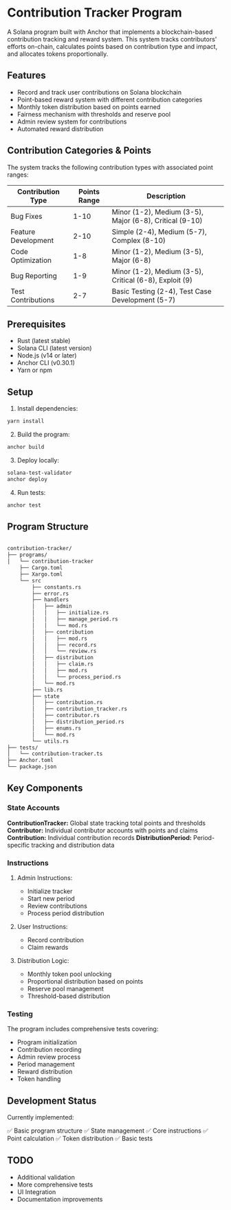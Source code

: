 # Contribution Tracker Program

A Solana program built with Anchor that implements a blockchain-based contribution tracking and reward system. This system tracks contributors' efforts on-chain, calculates points based on contribution type and impact, and allocates tokens proportionally.

## Features

- Record and track user contributions on Solana blockchain
- Point-based reward system with different contribution categories
- Monthly token distribution based on points earned
- Fairness mechanism with thresholds and reserve pool
- Admin review system for contributions
- Automated reward distribution

## Contribution Categories & Points

The system tracks the following contribution types with associated point ranges:

| Contribution Type   | Points Range | Description                                             |
| ------------------- | ------------ | ------------------------------------------------------- |
| Bug Fixes           | 1-10         | Minor (1-2), Medium (3-5), Major (6-8), Critical (9-10) |
| Feature Development | 2-10         | Simple (2-4), Medium (5-7), Complex (8-10)              |
| Code Optimization   | 1-8          | Minor (1-2), Medium (3-5), Major (6-8)                  |
| Bug Reporting       | 1-9          | Minor (1-2), Medium (3-5), Critical (6-8), Exploit (9)  |
| Test Contributions  | 2-7          | Basic Testing (2-4), Test Case Development (5-7)        |

## Prerequisites

- Rust (latest stable)
- Solana CLI (latest version)
- Node.js (v14 or later)
- Anchor CLI (v0.30.1)
- Yarn or npm

## Setup

1. Install dependencies:

```bash
yarn install
```

2. Build the program:

```bash
anchor build
```

3. Deploy locally:

```bash
solana-test-validator
anchor deploy
```

4. Run tests:

```bash
anchor test
```

## Program Structure

```bash

contribution-tracker/
├── programs/
│   └── contribution-tracker
    ├── Cargo.toml
    ├── Xargo.toml
    └── src
        ├── constants.rs
        ├── error.rs
        ├── handlers
        │   ├── admin
        │   │   ├── initialize.rs
        │   │   ├── manage_period.rs
        │   │   └── mod.rs
        │   ├── contribution
        │   │   ├── mod.rs
        │   │   ├── record.rs
        │   │   └── review.rs
        │   ├── distribution
        │   │   ├── claim.rs
        │   │   ├── mod.rs
        │   │   └── process_period.rs
        │   └── mod.rs
        ├── lib.rs
        ├── state
        │   ├── contribution.rs
        │   ├── contribution_tracker.rs
        │   ├── contributor.rs
        │   ├── distribution_period.rs
        │   ├── enums.rs
        │   └── mod.rs
        └── utils.rs
├── tests/
│   └── contribution-tracker.ts
├── Anchor.toml
└── package.json

```

## Key Components

### State Accounts

**ContributionTracker:** Global state tracking total points and thresholds
**Contributor:** Individual contributor accounts with points and claims
**Contribution:** Individual contribution records
**DistributionPeriod:** Period-specific tracking and distribution data

### Instructions

1. Admin Instructions:

   - Initialize tracker
   - Start new period
   - Review contributions
   - Process period distribution

2. User Instructions:

   - Record contribution
   - Claim rewards

3. Distribution Logic:

   - Monthly token pool unlocking
   - Proportional distribution based on points
   - Reserve pool management
   - Threshold-based distribution

### Testing

The program includes comprehensive tests covering:

- Program initialization
- Contribution recording
- Admin review process
- Period management
- Reward distribution
- Token handling

## Development Status

Currently implemented:

✅ Basic program structure
✅ State management
✅ Core instructions
✅ Point calculation
✅ Token distribution
✅ Basic tests

## TODO

 - Additional validation
 - More comprehensive tests
 - UI Integration
 - Documentation improvements
